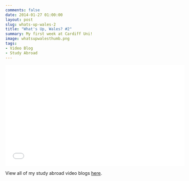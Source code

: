 ```yaml
---
comments: false
date: 2014-01-27 01:00:00
layout: post
slug: whats-up-wales-2
title: "What's Up, Wales? #2"
summary: My first week at Cardiff Uni!
image: whatsupwalesthumb.png
tags:
- Video Blog
- Study Abroad
---
```


<iframe width="560" height="315" src="//www.youtube.com/embed/XYNLuwvAwmY" frameborder="0" allowfullscreen></iframe>

View all of my study abroad video blogs <a href="/videos/wales.html">here</a>.

